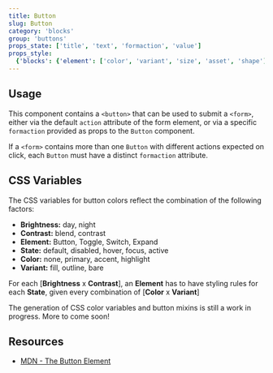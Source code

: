 ```yaml
---
title: Button
slug: Button
category: 'blocks'
group: 'buttons'
props_state: ['title', 'text', 'formaction', 'value']
props_style:
  {'blocks': {'element': ['color', 'variant', 'size', 'asset', 'shape']}}
---
```


## Usage

This component contains a `<button>` that can be used to submit a `<form>`, either via the default `action` attribute of the form element, or via a specific `formaction` provided as props to the `Button` component.

If a `<form>` contains more than one `Button` with different actions expected on click, each `Button` must have a distinct `formaction` attribute.

## CSS Variables

The CSS variables for button colors reflect the combination of the following factors:

- **Brightness:** day, night
- **Contrast:** blend, contrast
- **Element:** Button, Toggle, Switch, Expand
- **State:** default, disabled, hover, focus, active
- **Color:** none, primary, accent, highlight
- **Variant:** fill, outline, bare

For each [**Brightness** x **Contrast**], an **Element** has to have styling rules for each **State**, given every combination of [**Color** x **Variant**]

<p class="feedback:prose status:default bg:default:100 variant:bare emoji:wip"> The generation of  CSS color variables and button mixins is still a work in progress. More to come soon!</p>

## Resources

- [MDN - The Button Element](https://developer.mozilla.org/en-US/docs/Web/HTML/Element/button)
